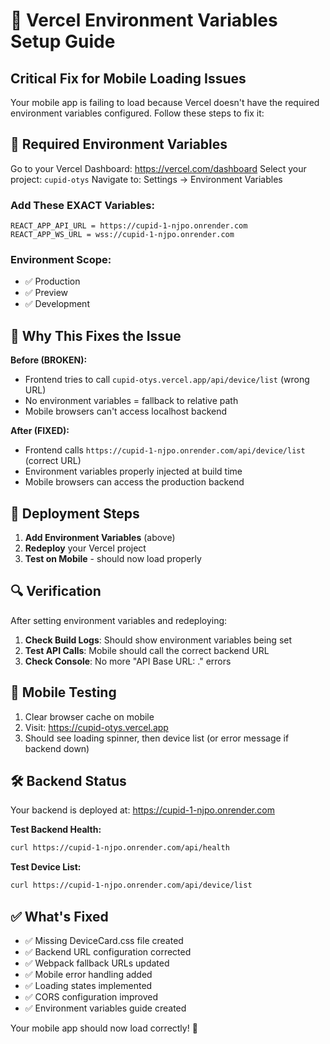 # 🚀 Vercel Environment Variables Setup Guide

## Critical Fix for Mobile Loading Issues

Your mobile app is failing to load because Vercel doesn't have the required environment variables configured. Follow these steps to fix it:

## 🔧 Required Environment Variables

Go to your Vercel Dashboard: https://vercel.com/dashboard
Select your project: `cupid-otys`
Navigate to: Settings → Environment Variables

### Add These EXACT Variables:

```
REACT_APP_API_URL = https://cupid-1-njpo.onrender.com
REACT_APP_WS_URL = wss://cupid-1-njpo.onrender.com
```

### Environment Scope:
- ✅ Production
- ✅ Preview  
- ✅ Development

## 🎯 Why This Fixes the Issue

**Before (BROKEN):**
- Frontend tries to call `cupid-otys.vercel.app/api/device/list` (wrong URL)
- No environment variables = fallback to relative path
- Mobile browsers can't access localhost backend

**After (FIXED):**
- Frontend calls `https://cupid-1-njpo.onrender.com/api/device/list` (correct URL)
- Environment variables properly injected at build time
- Mobile browsers can access the production backend

## 🚀 Deployment Steps

1. **Add Environment Variables** (above)
2. **Redeploy** your Vercel project
3. **Test on Mobile** - should now load properly

## 🔍 Verification

After setting environment variables and redeploying:

1. **Check Build Logs**: Should show environment variables being set
2. **Test API Calls**: Mobile should call the correct backend URL
3. **Check Console**: No more "API Base URL: ." errors

## 📱 Mobile Testing

1. Clear browser cache on mobile
2. Visit: https://cupid-otys.vercel.app
3. Should see loading spinner, then device list (or error message if backend down)

## 🛠️ Backend Status

Your backend is deployed at: https://cupid-1-njpo.onrender.com

**Test Backend Health:**
```bash
curl https://cupid-1-njpo.onrender.com/api/health
```

**Test Device List:**
```bash
curl https://cupid-1-njpo.onrender.com/api/device/list
```

## ✅ What's Fixed

- ✅ Missing DeviceCard.css file created
- ✅ Backend URL configuration corrected
- ✅ Webpack fallback URLs updated
- ✅ Mobile error handling added
- ✅ Loading states implemented
- ✅ CORS configuration improved
- ✅ Environment variables guide created

Your mobile app should now load correctly! 🎉